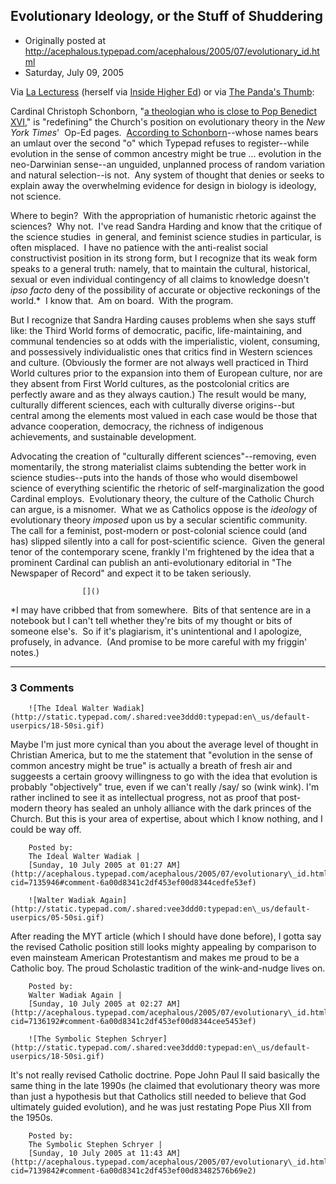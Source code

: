 ## Evolutionary Ideology, or the Stuff of Shuddering

 * Originally posted at http://acephalous.typepad.com/acephalous/2005/07/evolutionary_id.html
 * Saturday, July 09, 2005



Via [La Lecturess](http://lecturess.blogspot.com/) (herself via [Inside Higher Ed](http://www.insidehighered.com/around\_the\_web)) or via [The Panda's Thumb](http://www2.pandasthumb.org/archives/2005/07/victim\_of\_the\_wedge.html):

Cardinal Christoph Schonborn, "[a theologian who is close to Pop Benedict XVI](http://www.nytimes.com/2005/07/09/science/09cardinal.html?hp&ex=1120881600&amp;en=8f8f477d0e53f308&ei=5094&partner=homepage)," is "redefining" the Church's position on evolutionary theory in the _New York Times_'  Op-Ed pages.  [According to Schonborn](http://www.nytimes.com/2005/07/07/opinion/07schonborn.html)--whose names bears an umlaut over the second "o" which Typepad refuses to register--while
evolution in the sense of common ancestry might be true ... evolution in the neo-Darwinian sense--an unguided, unplanned process of random variation and natural selection--is not.  Any system of thought that denies or seeks to explain away the overwhelming evidence for design in biology is ideology, not science. 

Where to begin?  With the appropriation of humanistic rhetoric against the sciences?  Why not.  I've read Sandra Harding and know that the critique of the science studies  in general, and feminist science studies in particular, is often misplaced.  I have no patience with the anti-realist social constructivist position in its strong form, but I recognize that its weak form speaks to a general truth: namely, that to maintain the cultural, historical, sexual or even individual contingency of all claims to knowledge doesn't _ipso facto_ deny of the possibility of accurate or objective reckonings of the world.\*  I know that.  Am on board.  With the program.  

But I recognize that Sandra Harding causes problems when she says stuff like:
the Third World forms of democratic, pacific,
life-maintaining,
and communal tendencies so at odds with the imperialistic, violent,
consuming,
and possessively individualistic ones that critics find in Western
sciences and
culture. (Obviously the former are not always well practiced in Third
World
cultures prior to the expansion into them of European culture, nor
are they
absent from First World cultures, as the postcolonial critics are
perfectly
aware and as they always caution.) The result would be many, culturally
different sciences, each with culturally diverse origins--but central
among the
elements most valued in each case would be those that advance cooperation,
democracy, the richness of indigenous achievements, and sustainable
development.

Advocating the creation of "culturally different sciences"--removing, even momentarily, the strong materialist claims subtending the better work in science studies--puts into the hands of those who would disembowel science of everything scientific the rhetoric of self-marginalization the good Cardinal employs.  Evolutionary theory, the culture of the Catholic Church can argue, is a misnomer.  What we as Catholics oppose is the _ideology_ of evolutionary theory _imposed_ upon us by a secular scientific community.  The call for a feminist, post-modern or post-colonial science could (and has) slipped silently into a call for post-scientific science.  Given the general tenor of the contemporary scene, frankly I'm frightened by the idea that a prominent Cardinal can publish an anti-evolutionary editorial in "The Newspaper of Record" and expect it to be taken seriously.

		

					[]()
			

\*I may have cribbed that from somewhere.  Bits of that sentence are in a notebook but I can't tell whether they're bits of my thought or bits of someone else's.  So if it's plagiarism, it's unintentional and I apologize, profusely, in advance.  (And promise to be more careful with my friggin' notes.)

			

* * *

### 3 Comments 

		

                
[]()

	

		![The Ideal Walter Wadiak](http://static.typepad.com/.shared:vee3ddd0:typepad:en\_us/default-userpics/18-50si.gif)
	

	

		

Maybe I'm just more cynical than you about the average level of thought in Christian America, but to me the statement that "evolution in the sense of common ancestry might be true" is actually a breath of fresh air and suggeests a certain groovy willingness to go with the idea that evolution is probably "objectively" true, even if we can't really /say/ so (wink wink). I'm rather inclined to see it as intellectual progress, not as proof that post-modern theory has sealed an unholy alliance with the dark princes of the Church. But this is your area of expertise, about which I know nothing, and I could be way off. 

	

		Posted by:
		The Ideal Walter Wadiak |
		[Sunday, 10 July 2005 at 01:27 AM](http://acephalous.typepad.com/acephalous/2005/07/evolutionary\_id.html?cid=7135946#comment-6a00d8341c2df453ef00d8344cedfe53ef)

[]()

	

		![Walter Wadiak Again](http://static.typepad.com/.shared:vee3ddd0:typepad:en\_us/default-userpics/05-50si.gif)
	

	

		

After reading the MYT article (which I should have done before), I gotta say the revised Catholic position still looks mighty appealing by comparison to even mainsteam American Protestantism and makes me proud to be a Catholic boy. The proud Scholastic tradition of the wink-and-nudge lives on.

	

		Posted by:
		Walter Wadiak Again |
		[Sunday, 10 July 2005 at 02:27 AM](http://acephalous.typepad.com/acephalous/2005/07/evolutionary\_id.html?cid=7136192#comment-6a00d8341c2df453ef00d8344cee5453ef)

[]()

	

		![The Symbolic Stephen Schryer](http://static.typepad.com/.shared:vee3ddd0:typepad:en\_us/default-userpics/18-50si.gif)
	

	

		

It's not really revised Catholic doctrine.  Pope John Paul II said basically the same thing in the late 1990s (he claimed that evolutionary theory was more than just a hypothesis but that Catholics still needed to believe that God ultimately guided evolution), and he was just restating Pope Pius XII from the 1950s.

	

		Posted by:
		The Symbolic Stephen Schryer |
		[Sunday, 10 July 2005 at 11:43 AM](http://acephalous.typepad.com/acephalous/2005/07/evolutionary\_id.html?cid=7139842#comment-6a00d8341c2df453ef00d83482576b69e2)

		

        